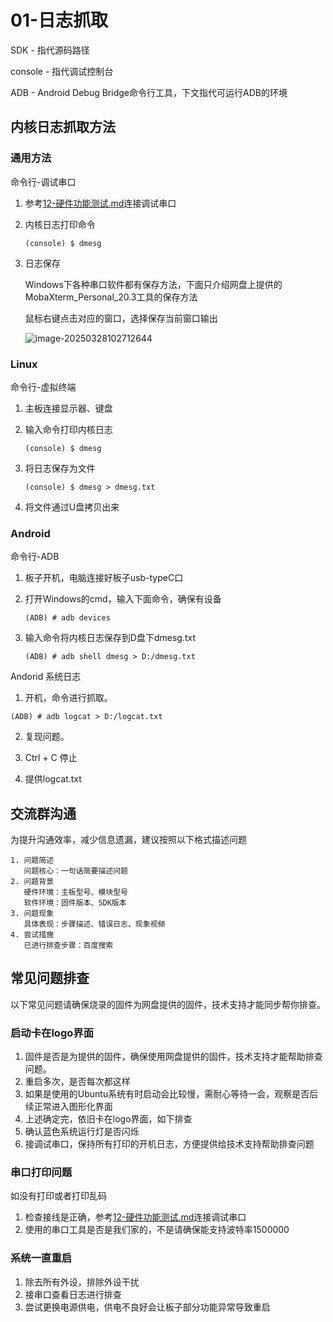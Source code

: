 # 01-日志抓取

SDK - 指代源码路径

console - 指代调试控制台

ADB - Android Debug Bridge命令行工具，下文指代可运行ADB的环境



## 内核日志抓取方法

### 通用方法

命令行-调试串口

1. 参考[12-硬件功能测试.md](12-硬件功能测试.md#UART)连接调试串口

1. 内核日志打印命令

   ```shell
   (console) $ dmesg
   ```

1. 日志保存

   Windows下各种串口软件都有保存方法，下面只介绍网盘上提供的MobaXterm_Personal_20.3工具的保存方法

   鼠标右键点击对应的窗口，选择保存当前窗口输出

   ![image-20250328102712644](http://tanzhtanzh.oss-cn-shenzhen.aliyuncs.com/img/image-20250328102712644.png)

### Linux

命令行-虚拟终端

1. 主板连接显示器、键盘

2. 输入命令打印内核日志

   ```shell
   (console) $ dmesg
   ```

3. 将日志保存为文件

      ```shell
      (console) $ dmesg > dmesg.txt
      ```

4. 将文件通过U盘拷贝出来




### Android

命令行-ADB

1. 板子开机，电脑连接好板子usb-typeC口

2. 打开Windows的cmd，输入下面命令，确保有设备

   ```
   (ADB) # adb devices
   ```

3. 输入命令将内核日志保存到D盘下dmesg.txt

   ```
   (ADB) # adb shell dmesg > D:/dmesg.txt
   ```



Andorid 系统日志

1. 开机，命令进行抓取。

```
(ADB) # adb logcat > D:/logcat.txt
```

2. 复现问题。

3. Ctrl + C 停止
4. 提供logcat.txt



## 交流群沟通

为提升沟通效率，减少信息遗漏，建议按照以下格式描述问题

```
1. 问题简述
   问题核心：一句话简要描述问题
2. 问题背景
   硬件环境：主板型号、模块型号
   软件环境：固件版本、SDK版本
3. 问题现象
   具体表现：步骤描述、错误日志、现象视频
4. 尝试措施
   已进行排查步骤：百度搜索
```



## 常见问题排查

​	以下常见问题请确保烧录的固件为网盘提供的固件，技术支持才能同步帮你排查。

### 启动卡在logo界面

1. 固件是否是为提供的固件，确保使用网盘提供的固件，技术支持才能帮助排查问题。
2. 重启多次，是否每次都这样
3. 如果是使用的Ubuntu系统有时启动会比较慢，需耐心等待一会，观察是否后续正常进入图形化界面
4. 上述确定完，依旧卡在logo界面，如下排查
5. 确认蓝色系统运行灯是否闪烁
6. 接调试串口，保持所有打印的开机日志，方便提供给技术支持帮助排查问题

### 串口打印问题

如没有打印或者打印乱码

1. 检查接线是正确，参考[12-硬件功能测试.md](12-硬件功能测试.md#UART)连接调试串口
2. 使用的串口工具是否是我们家的，不是请确保能支持波特率1500000

### 系统一直重启

1. 除去所有外设，排除外设干扰
2. 接串口查看日志进行排查
3. 尝试更换电源供电，供电不良好会让板子部分功能异常导致重启
